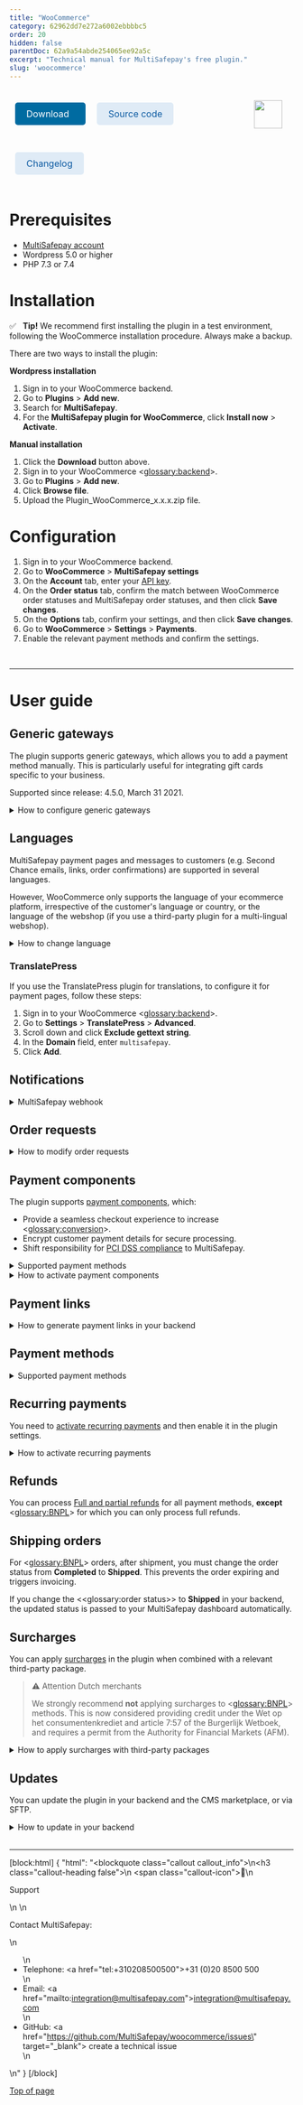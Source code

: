 ```yaml
---
title: "WooCommerce"
category: 62962dd7e272a6002ebbbbc5
order: 20
hidden: false
parentDoc: 62a9a54abde254065ee92a5c
excerpt: "Technical manual for MultiSafepay's free plugin."
slug: 'woocommerce'
---
```

<img src="../../static/logo/Plugins/WooCommerce.svg" width="50" align="right" style="margin: 20px; max-height: 75px"/>

<div style="display: flex; flex-wrap: wrap;">

<a class="suggestEdits" style="display: inline-flex; border-radius: 5px; padding: 10px 20px; margin: 10px; font-size: 1rem; background-color: #006ba1; color: #ffffff; text-decoration: none;" href="https://wordpress.org/plugins/multisafepay/" target="_self"><span>Download</span><i class="icon icon-download" style="margin-left: 0.6em;"> </i></a>

<a class="suggestEdits" style="display: inline-flex; border-radius: 5px; padding: 10px 20px; margin: 10px; font-size: 1rem; background-color: #DFEBF6; color: #0a59a1; text-decoration: none;" href="https://github.com/MultiSafepay/WooCommerce" target="_blank"><i class="icon-external-link"></i> <span>Source code</span></a>

<a class="suggestEdits" style="display: inline-flex; border-radius: 5px; padding: 10px 20px; margin: 10px; font-size: 1rem; background-color: #DFEBF6; color: #0a59a1; text-decoration: none;" href="https://github.com/MultiSafepay/WooCommerce/blob/master/CHANGELOG.md" target="_blank"><span>Changelog</span></a>

</div>

# Prerequisites

- [MultiSafepay account](/docs/getting-started-guide/)
- Wordpress 5.0 or higher
- PHP 7.3 or 7.4

# Installation

✅ &nbsp; **Tip!** We recommend first installing the plugin in a test environment, following the WooCommerce installation procedure. Always make a backup.

There are two ways to install the plugin:

**Wordpress installation**

1. Sign in to your WooCommerce backend.
2. Go to **Plugins** > **Add new**.
3. Search for **MultiSafepay**.
4. For the **MultiSafepay plugin for WooCommerce**, click **Install now** > **Activate**.

**Manual installation**

1. Click the **Download** button above.
2. Sign in to your WooCommerce <<glossary:backend>>.
3. Go to **Plugins** > **Add new**. 
4. Click **Browse file**.
5. Upload the Plugin_WooCommerce_x.x.x.zip file.

# Configuration
1. Sign in to your WooCommerce backend.
2. Go to **WooCommerce** > **MultiSafepay settings**
3. On the **Account** tab, enter your [API key](/docs/sites#site-id-api-key-and-security-code).
4. On the **Order status** tab, confirm the match between WooCommerce order statuses and MultiSafepay order statuses, and then click **Save changes**.
4. On the **Options** tab, confirm your settings, and then click **Save changes**.
5. Go to **WooCommerce** > **Settings** > **Payments**. 
6. Enable the relevant payment methods and confirm the settings.
<br>

---

# User guide

## Generic gateways

The plugin supports generic gateways, which allows you to add a payment method manually. This is particularly useful for integrating gift cards specific to your business. 

Supported since release: 4.5.0, March 31 2021.

<details id="how-to-configure-generic-gateways">
<summary>How to configure generic gateways</summary>
<br>

1. Sign in to your backend.
2. Go to **Settings** > **Payments** tab > **Generic gateway**.
3. Set the relevant [payment method gateway IDs](/reference/gateway-ids/), and the gateway logo and label.
4. For <<glossary:BNPL>> orders, include the shopping cart in refunds.

You can:

- Filter the generic gateway by country, and minimum and maximum amount.
- Set a custom initial <<glossary:order status>>.
- Process full and partial refunds (except for <<glossary:BNPL>> orders), and backend orders.

</details>

## Languages

MultiSafepay payment pages and messages to customers (e.g. Second Chance emails, links, order confirmations) are supported in several languages. 

However, WooCommerce only supports the language of your ecommerce platform, irrespective of the customer's language or country, or the language of the webshop (if you use a third-party plugin for a multi-lingual webshop).

<details id="how-to-change-language">
<summary>How to change language</summary>
<br>

The plugin sets the language for payment pages and messages based on the Wordpress locale code `get_locale()` function.

To change this behavior, use the `multisafepay_customer_locale` filter hook in our plugin.

Ask your developer to read WordPress Developer Resources - <a href="https://developer.wordpress.org/plugins/hooks/filters/" target="_blank">Filters in Wordpress</a> <i class="fa fa-external-link" style="font-size:12px;color:#8b929e"></i>.

Example implementation: 

``` 
add_filter('multisafepay_customer_locale', 'return_my_own_locale');
function return_my_own_locale($locale) {
  // Your conditions and logic to return a valid locale code
  return $custom_locale;
}
```
</details>

### TranslatePress

If you use the TranslatePress plugin for translations, to configure it for payment pages, follow these steps:

1. Sign in to your WooCommerce <<glossary:backend>>.
2. Go to **Settings** > **TranslatePress** > **Advanced**.
3. Scroll down and click **Exclude gettext string**.
4. In the **Domain** field, enter `multisafepay`.
5. Click **Add**.


## Notifications

<details id="multiSafepay-webhook">
<summary>MultiSafepay webhook</summary>
<br>

MultiSafepay uses a webhook to send you updates about orders and other notifications.

The webhook is triggered when the <<glossary:order status>> or <<glossary:transaction status>> changes, e.g. when:

- A customer completes payment.
- A customer's attempt to pay fails.
- You process a refund.

From WooCommerce version 4.7.0, notifications are sent via `POST` requests, instead of `GET` requests.  

However, sometimes the REST endpoint used to process notifications may be blocked by a firewall at server level, or by some WordPress plugins at application level. In this case, ensure you include MultiSafepay requests on your allow list.

</details>

## Order requests

<details id="how-to-modify-order-requests">
<summary>How to modify order requests</summary>
<br>

To change something in an OrderRequest before a transaction is processed, use the `multisafepay_order_request` filter hook in the plugin.

First, read the following:

- Wordpress – <a href="https://developer.wordpress.org/plugins/hooks/filters/" target="_blank">Filters in Wordpress</a> <i class="fa fa-external-link" style="font-size:12px;color:#8b929e"></i>
- MultiSafepay GitHub – <a href="https://github.com/MultiSafepay/php-sdk/" target="_blank">MultiSafepay PHP-SDK</a> <i class="fa fa-external-link" style="font-size:12px;color:#8b929e"></i>

Example of how to implement and overwrite the shopping cart: 

``` javascript
add_filter('multisafepay_order_request', 'return_my_multisafepay_order_request');
function return_my_own_locale( \MultiSafepay\Api\Transactions\OrderRequest $order_request) {
    // Your conditions and logic to return a valid order request
    // Register a CartItem
    $shopping_cart_items = array();
    $cart_item = new \MultiSafepay\ValueObject\CartItem();
    $cart_item->addName( 'The product name' )
              ->addQuantity( (int) 1 )
              ->addMerchantItemId( (string) 'SKU' )
              ->addUnitPrice( \MultiSafepay\WooCommerce\Utils\MoneyUtil::create_money( (float) 10.00, (string) 'EUR' ) )
              ->addTaxRate( '21' );
    $shopping_cart_items[] = $cart_item;
    // Register the CartItem in the ShoppingCart     
    $shopping_cart = new MultiSafepay\Api\Transactions\OrderRequest\Arguments\ShoppingCart($shopping_cart_items);
    // Overwrite the ShoppingCart    
    $order_request->addShoppingCart( $shopping_cart );
    // Overwrite the total amount of the transaction
    $order_request->addMoney(\MultiSafepay\WooCommerce\Utils\MoneyUtil::create_money( 12.10, 'EUR' ));
    return $order_request;
}
```
</details>

## Payment components

The plugin supports [payment components](/docs/payment-components/), which:

- Provide a seamless checkout experience to increase <<glossary:conversion>>.
- Encrypt customer payment details for secure processing.
- Shift responsibility for [PCI DSS compliance](/docs/pci-dss/) to MultiSafepay.

<details id="supported-payment-methods">
<summary>Supported payment methods</summary>
<br>

- Cards: Amex, Maestro, Mastercard, and Visa
- <<glossary:BNPL>>: [Pay After Delivery installments](/docs/pay-after-delivery-installments)

</details>

<details id="how-to-activate-payment-components">
<summary>How to activate payment components</summary>
<br>

1. Sign in to your Wordpress backend.
2. Go to **WooCommerce** > **MultiSafepay settings** > **Payment methods** > 
3. Select the relevant payment methods, and click **Manage**.
4. Select the checkbox for the **Payment components**.
5. Click **Save changes**.

💬 Support: If you're new to accepting card payments, email a request to activate them to <risk@multisafepay.com>

📘 **Note:** If you have a custom checkout and encounter a conflict with the payment component, the Integration Team will do their best to provide support, but we can't guarantee compatibility in all cases.

</details>

## Payment links

<details id="how-to-generate-payment-links-in-your-backend">
<summary>How to generate payment links in your backend</summary>
<br>

To generate a payment link in your backend once an order is created, follow these steps:

1. Sign in to your WooCommerce backend.
2. Go to **WooCommerce** > **Orders** > **Add order**.
3. For instructions to register the order details, see WooCommerce - <a href="https://docs.woocommerce.com/document/managing-orders/#section-16" target="_blank">Managing orders</a> <i class="fa fa-external-link" style="font-size:12px;color:#8b929e"></i>.
4. In **Order actions** panel, select the **Email invoice / order details to customer** option.  
5. Click **Create order**.  
  An email is sent to the customer containing the order details and a payment link. The payment link is also available to the customer in their private account, under **Orders**. 

</details>

## Payment methods

<details id="supported-payment-methods">
<summary>Supported payment methods</summary>
<br>

- Cards: [All](/docs/card-payments/) (The card number field automatically detects the type of card (e.g. Visa) as the customer enters their card number.)
- Banking methods: All, except TrustPay
- <<glossary:BNPL>>: All
- Wallets: [Alipay](/docs/alipay/), [Apple Pay](/docs/apple-pay/), [Google Pay](/docs/google-pay/), [PayPal](/docs/paypal/)
- Prepaid cards:
    - Baby Cadeaubon
    - Beauty and Wellness gift card
    - <a href="https://www.cadeaubon.nl/cadeaubonnen/nederlandse-boekenbon" target="_blank">Boekenbon</a> <i class="fa fa-external-link" style="font-size:12px;color:#8b929e"></i>
    - <a href="https://www.fashioncheque.com/nl" target="_blank">Fashioncheque</a> <i class="fa fa-external-link" style="font-size:12px;color:#8b929e"></i>
    - <a href="https://www.fashion-giftcard.nl" target="_blank">Fashion gift card</a> <i class="fa fa-external-link" style="font-size:12px;color:#8b929e"></i>
    - Fietsenbon
    - <a href="https://www.good4fun.nl" target="_blank">Good4fun</a> <i class="fa fa-external-link" style="font-size:12px;color:#8b929e"></i>
    - Goodcard
    - <a href="https://www.gezondheidsbon.nl/mhome" target="_blank">Gezondheidsbon</a> <i class="fa fa-external-link" style="font-size:12px;color:#8b929e"></i>
    - <a href="https://www.nationale-tuinbon.nl" target="_blank">Nationale tuinbon</a> <i class="fa fa-external-link" style="font-size:12px;color:#8b929e"></i>
    - <a href="https://www.parfumcadeaukaart.nl" target="_blank">Parfumcadeaukaart</a> <i class="fa fa-external-link" style="font-size:12px;color:#8b929e"></i>
    - [Paysafecard](/docs/paysafecard/)
    - <a href="https://www.podiumcadeaukaart.nl" target="_blank">Podium</a> <i class="fa fa-external-link" style="font-size:12px;color:#8b929e"></i>
    - <a href="https://www.sportenfitcadeau.nl" target="_blank">Sport en Fit</a> <i class="fa fa-external-link" style="font-size:12px;color:#8b929e"></i>
    - <a href="https://www.vvvcadeaukaarten.nl" target="_blank">VVV gift card</a> <i class="fa fa-external-link" style="font-size:12px;color:#8b929e"></i>
    - <a href="https://www.webshopgiftcard.nl" target="_blank">Webshop gift card</a> <i class="fa fa-external-link" style="font-size:12px;color:#8b929e"></i>
    - <a href="https://www.wellnessgiftcard.nl" target="_blank">Wellness gift card</a> <i class="fa fa-external-link" style="font-size:12px;color:#8b929e"></i>
    - Wijncadeau
    - <a href="https://www.winkelcheque.nl" target="_blank">Winkelcheque</a> <i class="fa fa-external-link" style="font-size:12px;color:#8b929e"></i>
    - <a href="https://www.yourgift.nl/" target="_blank">Yourgift</a> <i class="fa fa-external-link" style="font-size:12px;color:#8b929e"></i>

</details>

## Recurring payments

You need to [activate recurring payments](/docs/recurring-payments/) and then enable it in the plugin settings.

<details id="how-to-activate-recurring-payments">
<summary>How to activate recurring payments</summary>
<br>

1. Sign in to your Wordpress backend.
2. Go to **WooCommerce** > **MultiSafepay settings** > **Payment methods** 
3. Select relevant card payments, and then click **Manage**.
4. Select the checkbox for **Payment components** and **Tokezation**.
5. Click **Save changes**.

📘 **Note:** To activate recurring payments, ensure that the Payment component is enabled.

</details>

## Refunds

You can process [Full and partial refunds](/docs/refund-payments/) for all payment methods, **except** <<glossary:BNPL>> for which you can only process full refunds.

## Shipping orders

For <<glossary:BNPL>> orders, after shipment, you must change the order status from **Completed** to **Shipped**. This prevents the order expiring and triggers invoicing. 

If you change the <<glossary:order status>> to **Shipped** in your backend, the updated status is passed to your MultiSafepay dashboard automatically.

## Surcharges

You can apply [surcharges](/docs/surcharges/) in the plugin when combined with a relevant third-party package. 

> ⚠️ Attention Dutch merchants
>
> We strongly recommend **not** applying surcharges to <<glossary:BNPL>> methods. This is now considered providing credit under the Wet op het consumentenkrediet and article 7:57 of the Burgerlijk Wetboek, and requires a permit from the Authority for Financial Markets (AFM).

<details id="how-to-apply-surcharges-with-third-party-packages">
<summary>How to apply surcharges with third-party packages</summary>
<br>

Third-party packages must follow WooCommerce and Wordpress development guidelines.

**Support**  

The Integration Team will do their best to help you install third-party packages, but we can't guarantee perfect compatibility.

</details>

## Updates

You can update the plugin in your backend and the CMS marketplace, or via SFTP.

<details id="how-to-update-in-your-backend">
<summary>How to update in your backend</summary>
<br>

✅ &nbsp; **Tip!** Make sure you have a backup of your production environment, and that you test the plugin in a staging environment.

1. Download the plugin again above.
2. Follow the Installation and configuration instructions from step 2.
</details>
<br>

---

[block:html]
{
  "html": "<blockquote class=\"callout callout_info\">\n<h3 class=\"callout-heading false\">\n        <span class=\"callout-icon\">💬</span>\n        <p>Support</p>\n    </h3>\n  <p>Contact MultiSafepay:</p>\n  <ul>\n    <li>Telephone: <a href=\"tel:+310208500500\">+31 (0)20 8500 500</a></li>\n    <li>Email: <a href=\"mailto:integration@multisafepay.com\">integration@multisafepay.com</a></li>\n    <li>GitHub: <a href=\"https://github.com/MultiSafepay/woocommerce/issues\" target=\"_blank\"> create a technical issue</a></li>\n  </ul>  \n</blockquote>"
}
[/block]

[Top of page](#)
